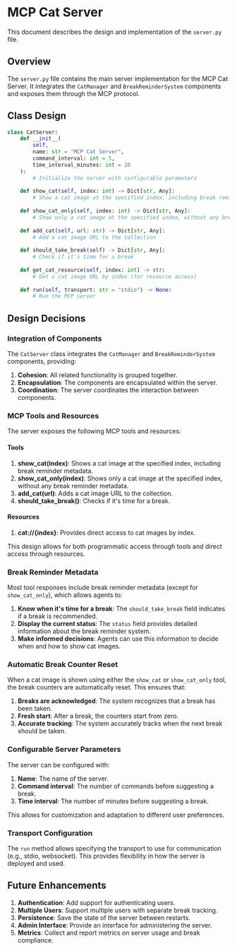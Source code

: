 # MCP Cat Server

This document describes the design and implementation of the `server.py` file.

## Overview

The `server.py` file contains the main server implementation for the MCP Cat Server. It integrates the `CatManager` and `BreakReminderSystem` components and exposes them through the MCP protocol.

## Class Design

```python
class CatServer:
    def __init__(
        self,
        name: str = "MCP Cat Server",
        command_interval: int = 5,
        time_interval_minutes: int = 20
    ):
        # Initialize the server with configurable parameters
    
    def show_cat(self, index: int) -> Dict[str, Any]:
        # Show a cat image at the specified index, including break reminder metadata
    
    def show_cat_only(self, index: int) -> Dict[str, Any]:
        # Show only a cat image at the specified index, without any break reminder metadata
    
    def add_cat(self, url: str) -> Dict[str, Any]:
        # Add a cat image URL to the collection
    
    def should_take_break(self) -> Dict[str, Any]:
        # Check if it's time for a break
    
    def get_cat_resource(self, index: int) -> str:
        # Get a cat image URL by index (for resource access)
    
    def run(self, transport: str = "stdio") -> None:
        # Run the MCP server
```

## Design Decisions

### Integration of Components

The `CatServer` class integrates the `CatManager` and `BreakReminderSystem` components, providing:

1. **Cohesion**: All related functionality is grouped together.
2. **Encapsulation**: The components are encapsulated within the server.
3. **Coordination**: The server coordinates the interaction between components.

### MCP Tools and Resources

The server exposes the following MCP tools and resources:

#### Tools

1. **show_cat(index)**: Shows a cat image at the specified index, including break reminder metadata.
2. **show_cat_only(index)**: Shows only a cat image at the specified index, without any break reminder metadata.
3. **add_cat(url)**: Adds a cat image URL to the collection.
4. **should_take_break()**: Checks if it's time for a break.

#### Resources

1. **cat://{index}**: Provides direct access to cat images by index.

This design allows for both programmatic access through tools and direct access through resources.

### Break Reminder Metadata

Most tool responses include break reminder metadata (except for `show_cat_only`), which allows agents to:

1. **Know when it's time for a break**: The `should_take_break` field indicates if a break is recommended.
2. **Display the current status**: The `status` field provides detailed information about the break reminder system.
3. **Make informed decisions**: Agents can use this information to decide when and how to show cat images.

### Automatic Break Counter Reset

When a cat image is shown using either the `show_cat` or `show_cat_only` tool, the break counters are automatically reset. This ensures that:

1. **Breaks are acknowledged**: The system recognizes that a break has been taken.
2. **Fresh start**: After a break, the counters start from zero.
3. **Accurate tracking**: The system accurately tracks when the next break should be taken.

### Configurable Server Parameters

The server can be configured with:

1. **Name**: The name of the server.
2. **Command interval**: The number of commands before suggesting a break.
3. **Time interval**: The number of minutes before suggesting a break.

This allows for customization and adaptation to different user preferences.

### Transport Configuration

The `run` method allows specifying the transport to use for communication (e.g., stdio, websocket). This provides flexibility in how the server is deployed and used.

## Future Enhancements

1. **Authentication**: Add support for authenticating users.
2. **Multiple Users**: Support multiple users with separate break tracking.
3. **Persistence**: Save the state of the server between restarts.
4. **Admin Interface**: Provide an interface for administering the server.
5. **Metrics**: Collect and report metrics on server usage and break compliance.
